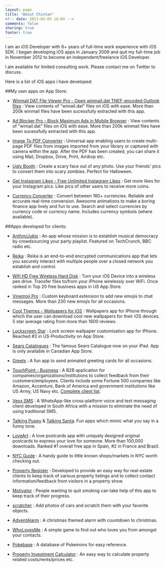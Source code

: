 ```yaml
---
layout: page
title: "About Chintan"
<!-- date: 2013-02-03 16:04 -->
comments: false
sharing: true
footer: true
---
```


I am an iOS Developer with 6+ years of full-time work experience with iOS SDK. I began developing iOS apps in January 2009 and quit my full-time job in November 2012 to become an independent/freelance iOS Developer. 

I am available for limited consulting work. Please contact me on Twitter to discuss.

Here is a list of iOS apps i have developed:

##My own apps on App Store:

* [Winmail DAT File Viewer Pro - Open winmail.dat TNEF-encoded Outlook files](https://itunes.apple.com/app/winmail-dat-file-viewer-pro/id733258678?at=1l3uZR4&ct=blog) : View contents of "wimail.dat" files on iOS with ease. More than 200k winmail files have been sucessfully extracted with this app.

* [Ad Blocker Pro - Block Maximum Ads in Mobile Browser](https://itunes.apple.com/app/ad-blocker-pro-block-maximum/id1043843815?at=1l3uZR4&ct=blog) : View contents of "wimail.dat" files on iOS with ease. More than 200k winmail files have been sucessfully extracted with this app.

* [Image To PDF Converter](https://itunes.apple.com/app/image-to-pdf-converter-pro/id758170890?at=1l3uZR4&ct=blog) : Universal app enabling users to create multi-page PDF files from images imported from your library or captured with camera within the app. After the PDF has been created, you can share it using Mail, Dropbox, Drive, Print, Airdrop etc.

* [Ugly Booth](https://itunes.apple.com/app/ugly-booth-extreme-make-people/id894950203?at=1l3uZR4&ct=blog) : Create a scary face out of any photo. Use your friends' pics to convert them into scary zombies. Perfect for Halloween.

* [Get Instagram Likes - Free Unlimited Instagram Likes](https://itunes.apple.com/app/instagram-likes-pro/id912320956?at=1l3uZR4&ct=blog) : Get more likes for your Instagram pics. Like pics of other users to receive more coins.

* [Currency Converter](https://itunes.apple.com/app/currency-converter-real-time/id853028563?at=1l3uZR4&ct=blog) : Convert between 160+ currencies. Reliable and accurate real-time conversion. Awesome animations to make a boring finance app lively and fun to use. Search and select currencies by currency code or currency name. Includes currency symbols (where available).

##Apps developed for clients:

* [Anthm/Jukio](http://juk.io/) : An app whose mission is to establish musical democracy by crowdsourcing your party playlist. Featured on TechCrunch, BBC radio etc.

* [Reika](https://itunes.apple.com/app/id901279627?at=1l3uZR4&ct=blog) : Reika is an end-to-end encrypted communications app that lets you securely interact with multiple people over a closed network you establish and control. 

* [Wifi HD Free Wireless Hard Disk](http://itunes.apple.com/app/id311170976?at=1l3uZR4&ct=blog) : Turn your iOS Device into a wireless pen drive. Transfer files to/from your iPhone wirelessly over WiFi. Once ranked in Top 20 free business apps in US App Store.

* [Vinemoji Pro](https://itunes.apple.com/app/vinemoji-pro/id985325300?at=1l3uZR4&ct=blog) : Custom keyboard extension to add new emojis to chat messages. More than 230 new emojis for all occasions.

* [Cool Themes - Wallpapers for iOS](https://itunes.apple.com/app/cool-themes-wallpapers-for/id864627986?at=1l3uZR4&ct=blog) : Wallpapers app for iPhone through which the user can download cool new wallpapers for their iOS devices. 5 star average rating from more than 1600 reviews.

* [Lockscreen Star](https://itunes.apple.com/app/id840338877?at=1l3uZR4&ct=blog) : Lock screen wallpaper customisation app for iPhone. Reached #3 in US-Productivity on App Store.

* [Sears Catalogues](http://itunes.apple.com/ca/app/id475366265?at=1l3uZR4&ct=blog) : The famous Sears Catalogue now on your iPad. App is only available in Canadian App Store.

* [Greets](https://itunes.apple.com/app/id631229800?at=1l3uZR4&ct=blog) : A fun app to send animated greeting cards for all occasions.

* [TouchPoint - Business](http://itunes.apple.com/app/id398243844?at=1l3uZR4&ct=blog) : A B2B application for companies/organizations/institutions to collect feedback from their customers/employees. Clients include some Fortune 500 companies like Amazon, Accenture, Bank of America and government institutions like US Army, US Navy etc. [Complete client list](http://opinionmeter.com/customers/client-lists/).

* [Vexx SMS](http://itunes.apple.com/app/id414878972?at=1l3uZR4&ct=blog) : A WhatsApp-like cross-platform voice and text messaging client developed in South Africa with a mission to eliminate the need of using traditional SMS.

* [Talking Puppy](http://itunes.apple.com/app/id478685356?at=1l3uZR4&ct=blog) & [Talking Santa](http://itunes.apple.com/app/id478992750?at=1l3uZR4&ct=blog): Fun apps which mimic what you say in a funny tone. 

* [LoveArt](http://itunes.apple.com/app/id417628291?at=1l3uZR4&ct=blog) : A love postcards app with uniquely designed original postcards to express your love for someone. More than 100,000 downloads. Ranked #1 overall free app in Spain, #2 in France and Brazil.

* [NYC Guide](http://itunes.apple.com/app/id576738106?at=1l3uZR4&ct=blog) : A handy guide to little known shops/markets in NYC worth checking out.

* [Property Register](http://itunes.apple.com/au/app/id383048702?at=1l3uZR4&ct=blog) : Developed to provide an easy way for real-estate clients to keep track of various property listings and to collect contact information/feedback from visitors in a property show.

* [Motivator](http://itunes.apple.com/app/id425705079?at=1l3uZR4&ct=blog) : People wanting to quit smoking can take help of this app to keep track of their progress. 

* [scratcher](http://itunes.apple.com/app/scratcher/id393383034?at=1l3uZR4&ct=blog) : Add photos of cars and scratch them with your favorite objects.

* [AdventAlarm](http://itunes.apple.com/app/id404558997?at=1l3uZR4&ct=blog) : A christmas themed alarm with countdown to christmas.

* [WhoLovesMe](http://itunes.apple.com/app/id418915745?at=1l3uZR4&ct=blog) : A simple game to find out who loves you from amongst your contacts.

* [Pokebase](http://itunes.apple.com/app/id362485621?at=1l3uZR4&ct=blog) : A database of Pokemons for easy reference.

* [Property Investment Calculator](http://itunes.apple.com/app/id341316759?at=1l3uZR4&ct=blog) : An easy way to calculate property related costs/rents/prices etc.
